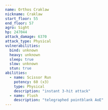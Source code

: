 ```yaml
---
name: Orthos Craklaw
nickname: Craklaw
start_floor: 55
end_floor: 57
agro: Sight
hp: 247044
attack_damage: 6370
attack_type: Physical
vulnerabilities:
  bind: unknown
  heavy: unknown
  sleep: true
  slow: unknown
  stun: true
abilities:
  - name: Scissor Run
    potency: 60 (x3)
    type: Physical
    description: "instant 3-hit attack"
  - name: Flush
    description: "telegraphed pointblank AoE"
---
```

